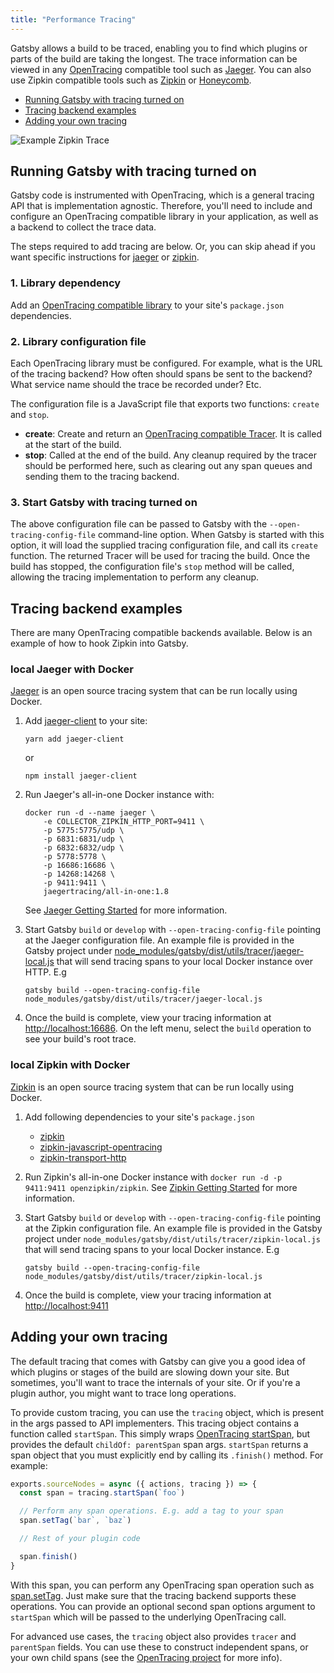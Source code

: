 ```yaml
---
title: "Performance Tracing"
---
```


Gatsby allows a build to be traced, enabling you to find which plugins or parts of the build are taking the longest. The trace information can be viewed in any [OpenTracing](http://opentracing.io/) compatible tool such as [Jaeger](https://www.jaegertracing.io/). You can also use Zipkin compatible tools such as [Zipkin](https://zipkin.io/) or [Honeycomb](https://www.honeycomb.io/).

- [Running Gatsby with tracing turned on](/docs/performance-tracing/#running-gatsby-with-tracing-turned-on)
- [Tracing backend examples](/docs/performance-tracing/#tracing-backend-examples)
- [Adding your own tracing](/docs/performance-tracing/#adding-your-own-tracing)

![Example Zipkin Trace](./images/zipkin-trace.png)

## Running Gatsby with tracing turned on

Gatsby code is instrumented with OpenTracing, which is a general tracing API that is implementation agnostic. Therefore, you'll need to include and configure an OpenTracing compatible library in your application, as well as a backend to collect the trace data.

The steps required to add tracing are below. Or, you can skip ahead if you want specific instructions for [jaeger](/docs/performance-tracing/#local-jaeger-with-docker) or [zipkin](/docs/performance-tracing/#local-zipkin-with-docker).

### 1. Library dependency

Add an [OpenTracing compatible library](https://github.com/opentracing) to your site's `package.json` dependencies.

### 2. Library configuration file

Each OpenTracing library must be configured. For example, what is the URL of the tracing backend? How often should spans be sent to the backend? What service name should the trace be recorded under? Etc.

The configuration file is a JavaScript file that exports two functions: `create` and `stop`.

- **create**: Create and return an [OpenTracing compatible Tracer](https://github.com/opentracing/opentracing-javascript/blob/master/src/tracer.ts). It is called at the start of the build.
- **stop**: Called at the end of the build. Any cleanup required by the tracer should be performed here, such as clearing out any span queues and sending them to the tracing backend.

### 3. Start Gatsby with tracing turned on

The above configuration file can be passed to Gatsby with the `--open-tracing-config-file` command-line option. When Gatsby is started with this option, it will load the supplied tracing configuration file, and call its `create` function. The returned Tracer will be used for tracing the build. Once the build has stopped, the configuration file's `stop` method will be called, allowing the tracing implementation to perform any cleanup.

## Tracing backend examples

There are many OpenTracing compatible backends available. Below is an example of how to hook Zipkin into Gatsby.

### local Jaeger with Docker

[Jaeger](https://www.jaegertracing.io/) is an open source tracing system that can be run locally using Docker.

1.  Add [jaeger-client](https://www.npmjs.com/package/jaeger-client) to your site:

    ```shell
    yarn add jaeger-client
    ```

    or

    ```shell
    npm install jaeger-client
    ```

2.  Run Jaeger's all-in-one Docker instance with:

    ```shell
    docker run -d --name jaeger \
        -e COLLECTOR_ZIPKIN_HTTP_PORT=9411 \
        -p 5775:5775/udp \
        -p 6831:6831/udp \
        -p 6832:6832/udp \
        -p 5778:5778 \
        -p 16686:16686 \
        -p 14268:14268 \
        -p 9411:9411 \
        jaegertracing/all-in-one:1.8
    ```

    See [Jaeger Getting Started](https://www.jaegertracing.io/docs/1.8/getting-started/) for more information.

3.  Start Gatsby `build` or `develop` with `--open-tracing-config-file` pointing at the Jaeger configuration file. An example file is provided in the Gatsby project under [node_modules/gatsby/dist/utils/tracer/jaeger-local.js](https://github.com/gatsbyjs/gatsby/blob/master/packages/gatsby/src/utils/tracer/jaeger-local.js) that will send tracing spans to your local Docker instance over HTTP. E.g

    ```shell
    gatsby build --open-tracing-config-file node_modules/gatsby/dist/utils/tracer/jaeger-local.js
    ```

4.  Once the build is complete, view your tracing information at [http://localhost:16686](http://localhost:16686). On the left menu, select the `build` operation to see your build's root trace.

### local Zipkin with Docker

[Zipkin](https://zipkin.io/) is an open source tracing system that can be run locally using Docker.

1.  Add following dependencies to your site's `package.json`

    - [zipkin](https://www.npmjs.com/package/zipkin)
    - [zipkin-javascript-opentracing](https://www.npmjs.com/package/zipkin-javascript-opentracing)
    - [zipkin-transport-http](https://www.npmjs.com/package/zipkin-transport-http)

2.  Run Zipkin's all-in-one Docker instance with `docker run -d -p 9411:9411 openzipkin/zipkin`. See [Zipkin Getting Started](https://zipkin.io/pages/quickstart.html) for more information.

3.  Start Gatsby `build` or `develop` with `--open-tracing-config-file` pointing at the Zipkin configuration file. An example file is provided in the Gatsby project under `node_modules/gatsby/dist/utils/tracer/zipkin-local.js` that will send tracing spans to your local Docker instance. E.g

    ```shell
    gatsby build --open-tracing-config-file node_modules/gatsby/dist/utils/tracer/zipkin-local.js
    ```

4.  Once the build is complete, view your tracing information at [http://localhost:9411](http://localhost:9411)

## Adding your own tracing

The default tracing that comes with Gatsby can give you a good idea of which plugins or stages of the build are slowing down your site. But sometimes, you'll want to trace the internals of your site. Or if you're a plugin author, you might want to trace long operations.

To provide custom tracing, you can use the `tracing` object, which is present in the args passed to API implementers. This tracing object contains a function called `startSpan`. This simply wraps [OpenTracing startSpan](https://github.com/opentracing/opentracing-javascript/blob/master/src/tracer.ts#L79), but provides the default `childOf: parentSpan` span args. `startSpan` returns a span object that you must explicitly end by calling its `.finish()` method. For example:

```javascript:title=gatsby-node.js
exports.sourceNodes = async ({ actions, tracing }) => {
  const span = tracing.startSpan(`foo`)

  // Perform any span operations. E.g. add a tag to your span
  span.setTag(`bar`, `baz`)

  // Rest of your plugin code

  span.finish()
}
```

With this span, you can perform any OpenTracing span operation such as [span.setTag](https://github.com/opentracing/opentracing-javascript/blob/master/src/span.ts#L89). Just make sure that the tracing backend supports these operations. You can provide an optional second span options argument to `startSpan` which will be passed to the underlying OpenTracing call.

For advanced use cases, the `tracing` object also provides `tracer` and `parentSpan` fields. You can use these to construct independent spans, or your own child spans (see the [OpenTracing project](https://github.com/opentracing/opentracing-javascript/tree/master/src) for more info).
